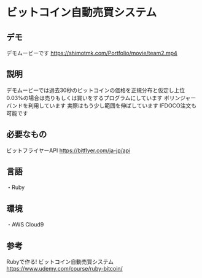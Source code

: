 # ビットコイン自動売買システム

## デモ
デモムービーです
https://shimotmk.com/Portfolio/movie/team2.mp4

## 説明
デモムービーでは過去30秒のビットコインの価格を正規分布と仮定し上位0.03%の場合は売りもしくは買いをするプログラムにしています
ボリンジャーバンドを利用しています
実際はもう少し範囲を伸ばしています
IFDOCO注文も可能です

## 必要なもの
ビットフライヤーAPI
https://bitflyer.com/ja-jp/api

## 言語
・Ruby

## 環境
・AWS Cloud9

## 参考
Rubyで作る! ビットコイン自動売買システム
https://www.udemy.com/course/ruby-bitcoin/
